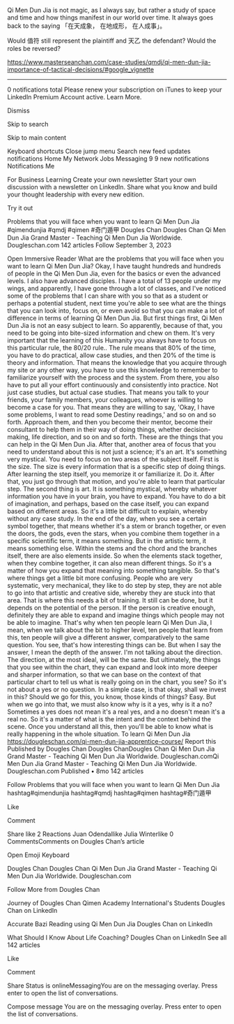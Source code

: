 Qi Men Dun Jia is not magic, as I always say, but rather a study of space and time and how things manifest in our world over time. It always goes back to the saying 「在天成象， 在地成形， 在人成事」。

Would 值符 still represent the plaintiff and 天乙 the defendant? Would the roles be reversed?

https://www.masterseanchan.com/case-studies/qmdj/qi-men-dun-jia-importance-of-tactical-decisions/#google_vignette

----

0 notifications total
Please renew your subscription on iTunes to keep your LinkedIn Premium Account active. Learn More.

Dismiss

Skip to search

Skip to main content

Keyboard shortcuts
Close jump menu
Search
new feed updates notifications
Home
My Network
Jobs
Messaging
9
9 new notifications
Notifications
Me

For Business
Learning
Create your own newsletter
Start your own discussion with a newsletter on LinkedIn. Share what you know and build your thought leadership with every new edition.

Try it out

Problems that you will face when you want to learn Qi Men Dun Jia #qimendunjia #qmdj #qimen #奇门遁甲
Dougles Chan
Dougles Chan
Qi Men Dun Jia Grand Master - Teaching Qi Men Dun Jia Worldwide. Dougleschan.com
142 articles 
Follow
September 3, 2023

Open Immersive Reader
What are the problems that you will face when you want to learn Qi Men Dun Jia? Okay, I have taught hundreds and hundreds of people in the Qi Men Dun Jia, even for the basics or even the advanced levels. I also have advanced disciples. I have a total of 13 people under my wings, and apparently, I have gone through a lot of classes, and I've noticed some of the problems that I can share with you so that as a student or perhaps a potential student, next time you're able to see what are the things that you can look into, focus on, or even avoid so that you can make a lot of difference in terms of learning Qi Men Dun Jia.
But first things first, Qi Men Dun Jia is not an easy subject to learn. So apparently, because of that, you need to be going into bite-sized information and chew on them. It's very important that the learning of this Humanity you always have to focus on this particular rule, the 80/20 rule.. The rule means that 80% of the time, you have to do practical, allow case studies, and then 20% of the time is theory and information. That means the knowledge that you acquire through my site or any other way, you have to use this knowledge to remember to familiarize yourself with the process and the system.
From there, you also have to put all your effort continuously and consistently into practice. Not just case studies, but actual case studies. That means you talk to your friends, your family members, your colleagues, whoever is willing to become a case for you. That means they are willing to say, 'Okay, I have some problems, I want to read some Destiny readings,' and so on and so forth. Approach them, and then you become their mentor, become their consultant to help them in their way of doing things, whether decision-making, life direction, and so on and so forth. These are the things that you can help in the Qi Men Dun Jia.
After that, another area of focus that you need to understand about this is not just a science; it's an art. It's something very mystical. You need to focus on two areas of the subject itself. First is the size. The size is every information that is a specific step of doing things. After learning the step itself, you memorize it or familiarize it. Do it. After that, you just go through that motion, and you're able to learn that particular step.
The second thing is art. It is something mystical, whereby whatever information you have in your brain, you have to expand. You have to do a bit of imagination, and perhaps, based on the case itself, you can expand based on different areas. So it's a little bit difficult to explain, whereby without any case study. In the end of the day, when you see a certain symbol together, that means whether it's a stem or branch together, or even the doors, the gods, even the stars, when you combine them together in a specific scientific term, it means something. But in the artistic term, it means something else.
Within the stems and the chord and the branches itself, there are also elements inside. So when the elements stack together, when they combine together, it can also mean different things. So it's a matter of how you expand that meaning into something tangible. So that's where things get a little bit more confusing. People who are very systematic, very mechanical, they like to do step by step, they are not able to go into that artistic and creative side, whereby they are stuck into that area.
That is where this needs a bit of training. It still can be done, but it depends on the potential of the person. If the person is creative enough, definitely they are able to expand and imagine things which people may not be able to imagine. That's why when ten people learn Qi Men Dun Jia, I mean, when we talk about the bit to higher level, ten people that learn from this, ten people will give a different answer, comparatively to the same question. You see, that's how interesting things can be.
But when I say the answer, I mean the depth of the answer. I'm not talking about the direction. The direction, at the most ideal, will be the same. But ultimately, the things that you see within the chart, they can expand and look into more deeper and sharper information, so that we can base on the context of that particular chart to tell us what is really going on in the chart, you see? So it's not about a yes or no question. In a simple case, is that okay, shall we invest in this? Should we go for this, you know, those kinds of things? Easy.
But when we go into that, we must also know why is it a yes, why is it a no? Sometimes a yes does not mean it's a real yes, and a no doesn't mean it's a real no. So it's a matter of what is the intent and the context behind the scene. Once you understand all this, then you'll be able to know what is really happening in the whole situation.
To learn Qi Men Dun Jia https://dougleschan.com/qi-men-dun-jia-apprentice-course/
Report this
Published by
Dougles Chan
Dougles ChanDougles Chan
Qi Men Dun Jia Grand Master - Teaching Qi Men Dun Jia Worldwide. Dougleschan.comQi Men Dun Jia Grand Master - Teaching Qi Men Dun Jia Worldwide. Dougleschan.com
Published • 8mo
142 articles

Follow
Problems that you will face when you want to learn Qi Men Dun Jia hashtag#qimendunjia hashtag#qmdj hashtag#qimen hashtag#奇门遁甲

Like

Comment

Share
like
2
Reactions
Juan Odendallike
Julia Winterlike
0 CommentsComments on Dougles Chan’s article


Open Emoji Keyboard

Dougles Chan
Dougles Chan
Qi Men Dun Jia Grand Master - Teaching Qi Men Dun Jia Worldwide. Dougleschan.com

Follow
More from Dougles Chan

Journey of Dougles Chan Qimen Academy International's Students
Dougles Chan on LinkedIn

Accurate Bazi Reading using Qi Men Dun Jia
Dougles Chan on LinkedIn

What Should I Know About Life Coaching?
Dougles Chan on LinkedIn
See all 142 articles

Like

Comment

Share
Status is onlineMessagingYou are on the messaging overlay. Press enter to open the list of conversations.

Compose message
You are on the messaging overlay. Press enter to open the list of conversations.
